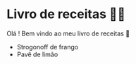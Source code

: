 # Livro de receitas :man_cook:			

Olá ! Bem vindo ao meu livro de receitas :wave:	

- Strogonoff de frango
- Pavê de limão
